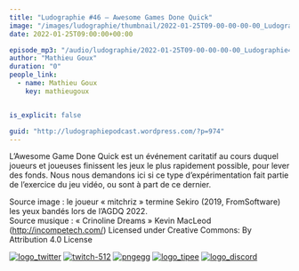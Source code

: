 ```yaml
---
title: "Ludographie #46 – Awesome Games Done Quick"
image: "/images/ludographie/thumbnail/2022-01-25T09-00-00-00-00_Ludographie46AwesomeGamesDoneQuick.jpg"
date: 2022-01-25T09:00:00+00:00

episode_mp3: "/audio/ludographie/2022-01-25T09-00-00-00-00_Ludographie46AwesomeGamesDoneQuick.mp3"
author: "Mathieu Goux"
duration: "0"
people_link: 
  - name: Mathieu Goux
    key: mathieugoux


is_explicit: false

guid: "http://ludographiepodcast.wordpress.com/?p=974"
---
```


<PodcastHeader/>

<!-- ECRIRE LA DESCRIPTION DE L'EPISODE SOUS CETTE LIGNE -->
<p>L’Awesome Game Done Quick est un événement caritatif au cours duquel joueurs et joueuses finissent les jeux le plus rapidement possible, pour lever des fonds. Nous nous demandons ici si ce type d’expérimentation fait partie de l’exercice du jeu vidéo, ou sont à part de ce dernier.<br></p>
<p></p>
<a href="" rel="nofollow"></a>
 
<p>Source image : le joueur «&nbsp;mitchriz&nbsp;» termine Sekiro (2019, FromSoftware) les yeux bandés lors de l’AGDQ 2022.<br>Source musique : «&nbsp;Crinoline Dreams&nbsp;» Kevin MacLeod (<a title="http://incompetech.com/" href="http://incompetech.com/" rel="nofollow">http://incompetech.com/</a>) Licensed under Creative Commons: By Attribution 4.0 License</p>


<!--tr--><p>
<!--td--><span><a href="https://twitter.com/Gouximan" rel="nofollow"><img src="/resources/ludographie/2022-01-25T09-00-00-00-00_Ludographie46AwesomeGamesDoneQuick/logo_twitter-1.png" alt="logo_twitter"></a><!--/td--></span>
<!--td--><span><a href="https://www.twitch.tv/mathieugoux" rel="nofollow"><img src="/resources/ludographie/2022-01-25T09-00-00-00-00_Ludographie46AwesomeGamesDoneQuick/twitch-512-1.png" alt="twitch-512"></a><!--/td--></span>
<!--td--><span><a href="https://www.youtube.com/user/MattTheFatalifieur/videos" rel="nofollow"><img src="/resources/ludographie/2022-01-25T09-00-00-00-00_Ludographie46AwesomeGamesDoneQuick/pngegg.png" alt="pngegg"></a><!--/td--></span>
<!--td--><span><a href="http://fr.tipeee.com/calvinball" rel="nofollow"><img src="/resources/ludographie/2022-01-25T09-00-00-00-00_Ludographie46AwesomeGamesDoneQuick/logo_tipee-1.png" alt="logo_tipee"></a><!--/td--></span>
<!--td--><span><a href="https://discord.com/invite/4RnA9v7" rel="nofollow"><img src="/resources/ludographie/2022-01-25T09-00-00-00-00_Ludographie46AwesomeGamesDoneQuick/logo_discord-1.png" alt="logo_discord"></a><!--/td--></span>
<!--/tr--></p>




<p></p>


